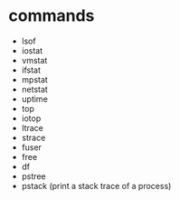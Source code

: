 # commands
- lsof
- iostat
- vmstat
- ifstat
- mpstat
- netstat
- uptime
- top
- iotop
- ltrace
- strace
- fuser
- free
- df
- pstree
- pstack    (print a stack trace of a process)
